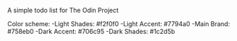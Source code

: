 A simple todo list for The Odin Project

Color scheme:
-Light Shades: #f2f0f0
-Light Accent: #7794a0
-Main Brand: #758eb0
-Dark Accent: #706c95
-Dark Shades: #1c2d5b